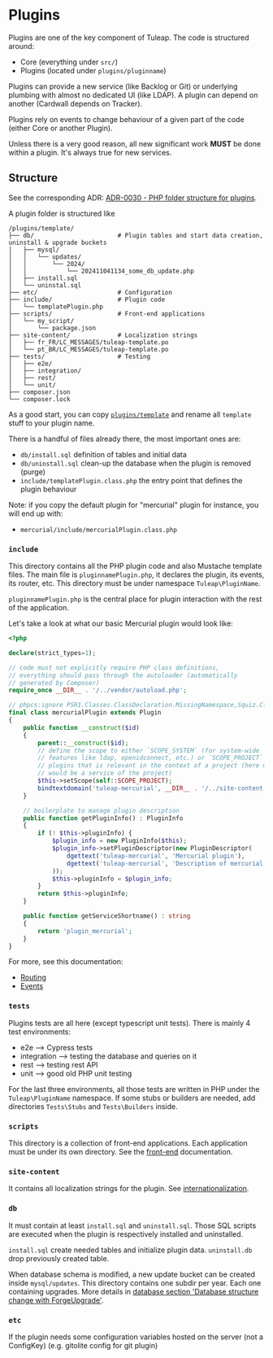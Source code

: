 # Plugins

Plugins are one of the key component of Tuleap. The code is structured
around:

- Core (everything under `src/`)
- Plugins (located under `plugins/pluginname`)

Plugins can provide a new service (like Backlog or Git) or
underlying plumbing with almost no dedicated UI (like LDAP). A plugin
can depend on another (Cardwall depends on Tracker).

Plugins rely on events to change behaviour of a given part of the code
(either Core or another Plugin).

Unless there is a very good reason, all new significant work **MUST** be done within a plugin. It's always true for new services.

## Structure

See the corresponding ADR: [ADR-0030 - PHP folder structure for plugins](../decisions/0030-php-folder-structure-for-plugins).

A plugin folder is structured like

```tree
/plugins/template/
├── db/                       # Plugin tables and start data creation, uninstall & upgrade buckets
│   ├── mysql/
│   │   └── updates/
│   │       └── 2024/
│   │           └── 202411041134_some_db_update.php
│   ├── install.sql
│   └── uninstal.sql
├── etc/                      # Configuration
├── include/                  # Plugin code
│   └── templatePlugin.php
├── scripts/                  # Front-end applications
│   └── my_script/
│       └── package.json
├── site-content/             # Localization strings
│   ├── fr_FR/LC_MESSAGES/tuleap-template.po
│   └── pt_BR/LC_MESSAGES/tuleap-template.po
├── tests/                    # Testing
│   ├── e2e/
│   ├── integration/
│   ├── rest/
│   └── unit/
├── composer.json
└── composer.lock
```

As a good start, you can copy [`plugins/template`](../../plugins/template) and rename all
`template` stuff to your plugin name.

There is a handful of files already there, the most important ones are:

- `db/install.sql` definition of tables and initial data
- `db/uninstall.sql` clean-up the database when the plugin is removed (purge)
- `include/templatePlugin.class.php` the entry point that defines the plugin behaviour

Note: if you copy the default plugin for "mercurial" plugin for instance, you will end up with:

- `mercurial/include/mercurialPlugin.class.php`

### `include`

This directory contains all the PHP plugin code and also Mustache template files. The main file is `pluginnamePlugin.php`, it
declares the plugin, its events, its router, etc. This directory must be under namespace `Tuleap\PluginName`.

`pluginnamePlugin.php` is the central place for plugin interaction with the rest of the application.

Let's take a look at what our basic Mercurial plugin would look like:

```php
<?php

declare(strict_types=1);

// code must not explicitly require PHP class definitions,
// everything should pass through the autoloader (automatically
// generated by Composer)
require_once __DIR__ . '/../vendor/autoload.php';

// phpcs:ignore PSR1.Classes.ClassDeclaration.MissingNamespace,Squiz.Classes.ValidClassName.NotCamelCaps
final class mercurialPlugin extends Plugin
{
    public function __construct($id)
    {
        parent::__construct($id);
        // define the scope to either `SCOPE_SYSTEM` (for system-wide
        // features like ldap, openidconnect, etc.) or `SCOPE_PROJECT` for
        // plugins that is relevant in the context of a project (here mercurial
        // would be a service of the project)
        $this->setScope(self::SCOPE_PROJECT);
        bindtextdomain('tuleap-mercurial', __DIR__ . '/../site-content');
    }

    // boilerplate to manage plugin description
    public function getPluginInfo() : PluginInfo
    {
        if (! $this->pluginInfo) {
            $plugin_info = new PluginInfo($this);
            $plugin_info->setPluginDescriptor(new PluginDescriptor(
                dgettext('tuleap-mercurial', 'Mercurial plugin'),
                dgettext('tuleap-mercurial', 'Description of mercurial plugin'),
            ));
            $this->pluginInfo = $plugin_info;
        }
        return $this->pluginInfo;
    }

    public function getServiceShortname() : string
    {
        return 'plugin_mercurial';
    }
}
```

For more, see this documentation:

- [Routing](./routing.md)
- [Events](./events.md)

### `tests`

Plugins tests are all here (except typescript unit tests). There is mainly 4 test environments:

- e2e ⟶ Cypress tests
- integration ⟶ testing the database and queries on it
- rest ⟶ testing rest API
- unit ⟶ good old PHP unit testing

For the last three environments, all those tests are written in PHP under the `Tuleap\PluginName` namespace. If some
stubs or builders are needed, add directories `Tests\Stubs` and `Tests\Builders` inside.

### `scripts`

This directory is a collection of front-end applications. Each application must be under its own directory.
See the [front-end](../front-end.md) documentation.

### `site-content`

It contains all localization strings for the plugin. See [internationalization](../internationalization.md).

### `db`

It must contain at least `install.sql` and `uninstall.sql`. Those SQL scripts are executed when the plugin is
respectively installed and uninstalled.

`install.sql` create needed tables and initialize plugin data. `uninstall.db` drop previously created table.

When database schema is modified, a new update bucket can be created inside `mysql/updates`. This directory contains one
subdir per year. Each one containing upgrades. More details
in [database section 'Database structure change with ForgeUpgrade'](./database.md).

### `etc`

If the plugin needs some configuration variables hosted on the server (not a ConfigKey) (e.g. gitolite config for git
plugin)
